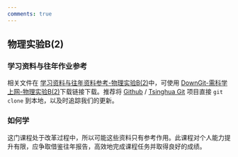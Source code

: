 ```yaml
---
comments: true
---
```



## 物理实验B(2)

### 学习资料与往年作业参考

相关文件在 [学习资料与往年资料参考-物理实验B(2)](https://github.com/Open-DA/OpenDA/tree/main/A_%E5%9F%BA%E7%A1%80%E8%AF%BE%E7%A8%8B/%E7%89%A9%E7%90%86%E5%AE%9E%E9%AA%8CB(2))中，可使用 [DownGit-需科学上网-物理实验B(2)](https://tool.mkblog.cn/downgit/#/home?url=https://github.com/Open-DA/OpenDA/tree/main/A_%E5%9F%BA%E7%A1%80%E8%AF%BE%E7%A8%8B/%E7%89%A9%E7%90%86%E5%AE%9E%E9%AA%8CB(2))下载链接下载。推荐将 [Github](https://github.com/Open-DA/OpenDA) / [Tsinghua Git](https://git.tsinghua.edu.cn/openda/openda) 项目直接 `git clone` 到本地，以及时追踪我们的更新。

### 如何学

这门课程处于改革过程中，所以可能这些资料只有参考作用。此课程对个人能力提升有限，应争取借鉴往年报告，高效地完成课程任务并取得良好的成绩。